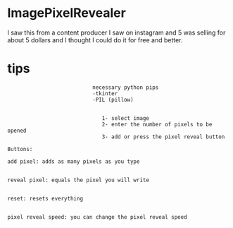 # ImagePixelRevealer
I saw this from a content producer I saw on instagram and 5 was selling for about 5 dollars and I thought I could do it for free and better.





  # tips
 




                               necessary python pips
                               -tkinter
                               -PIL (pillow)


                                  1- select image
                                  2- enter the number of pixels to be opened
                                  3- add or press the pixel reveal button
                                                                                          Buttons:
                                                                                                add pixel: adds as many pixels as you type

                                                                                                reveal pixel: equals the pixel you will write

                                                                                                reset: resets everything

                                                                                                pixel reveal speed: you can change the pixel reveal speed
